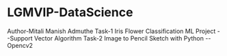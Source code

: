 # LGMVIP-DataScience
Author-Mitali Manish Admuthe
Task-1 Iris Flower Classification ML Project
--Support Vector Algorithm 
Task-2 Image to Pencil Sketch with Python
--Opencv2
